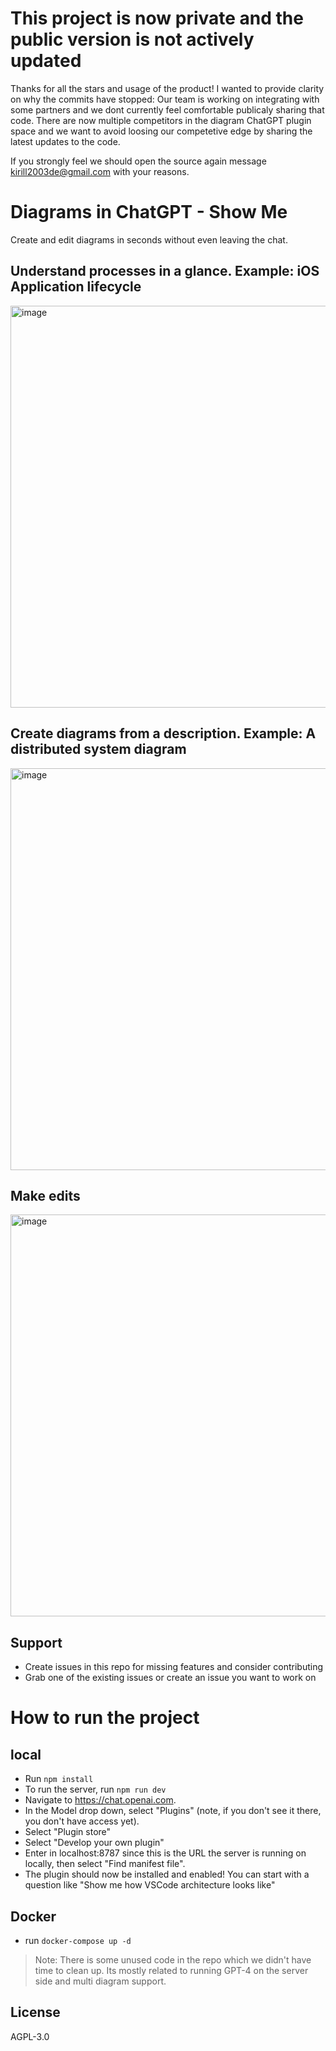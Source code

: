# This project is now private and the public version is not actively updated
Thanks for all the stars and usage of the product! I wanted to provide clarity on why the commits have stopped:
Our team is working on integrating with some partners and we dont currently feel comfortable publicaly sharing that code. 
There are now multiple competitors in the diagram ChatGPT plugin space and we want to avoid loosing our competetive edge by sharing the latest updates to the code.

If you strongly feel we should open the source again message kirill2003de@gmail.com with your reasons. 

# Diagrams in ChatGPT - Show Me
Create and edit diagrams in seconds without even leaving the chat.

## Understand processes in a glance. Example: iOS Application lifecycle
<img width="643" alt="image" src="https://user-images.githubusercontent.com/12608159/235550530-e5021790-76a9-4e9a-b352-60c723cdb32b.png">

## Create diagrams from a description. Example: A distributed system diagram
<img width="643" alt="image" src="https://user-images.githubusercontent.com/12608159/235550652-53e0784d-ea61-461e-a8b4-2ff060948220.png">

## Make edits
<img width="643" alt="image" src="https://user-images.githubusercontent.com/12608159/235551055-6cba6236-8bce-4c0e-bf74-ea58f7a11019.png">

## Support
- Create issues in this repo for missing features and consider contributing
- Grab one of the existing issues or create an issue you want to work on

# How to run the project
## local
- Run `npm install`
- To run the server, run `npm run dev`
- Navigate to https://chat.openai.com.
- In the Model drop down, select "Plugins" (note, if you don't see it there, you don't have access yet).
- Select "Plugin store"
- Select "Develop your own plugin"
- Enter in localhost:8787 since this is the URL the server is running on locally, then select "Find manifest file".
- The plugin should now be installed and enabled! You can start with a question like "Show me how VSCode architecture looks like"
## Docker
- run `docker-compose up -d`

> Note: There is some unused code in the repo which we didn't have time to clean up. Its mostly related to running GPT-4 on the server side and multi diagram support.

## License
AGPL-3.0
